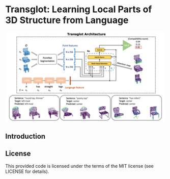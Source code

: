 # Transglot: Learning Local Parts of 3D Structure from Language

![representative](doc/images/teaser.png)


## Introduction


## License
This provided code is licensed under the terms of the MIT license (see LICENSE for details).
